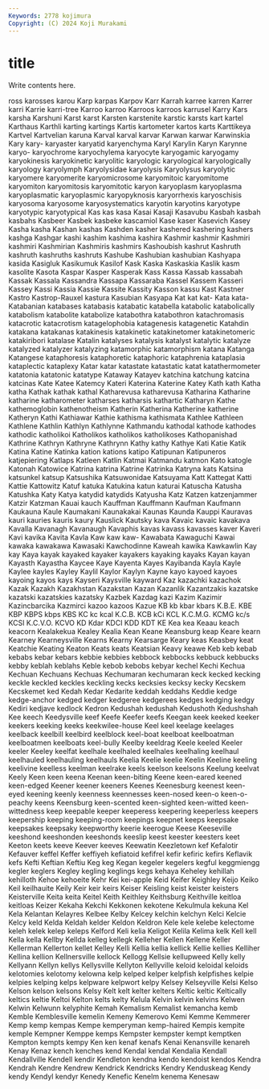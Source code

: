 ```yaml
---
Keywords: 2778 kojimura
Copyright: (C) 2024 Koji Murakami
---
```


# title

Write contents here.



ross karosses karou Karp karpas Karpov Karr
Karrah karree karren Karrer karri Karrie karri-tree Karroo karroo Karroos
karroos karrusel Karry Kars karsha Karshuni Karst karst Karsten karstenite
karstic karsts kart kartel Karthaus Karthli karting kartings Kartis kartometer
kartos karts Karttikeya Kartvel Kartvelian karuna Karval karval karvar Karwan
karwar Karwinskia Kary kary- karyaster karyatid karyenchyma Karyl Karylin Karyn
Karynne karyo- karyochrome karyochylema karyocyte karyogamic karyogamy karyokinesis karyokinetic karyolitic
karyologic karyological karyologically karyology karyolymph Karyolysidae karyolysis Karyolysus karyolytic karyomere
karyomerite karyomicrosome karyomitoic karyomitome karyomiton karyomitosis karyomitotic karyon karyoplasm karyoplasma
karyoplasmatic karyoplasmic karyopyknosis karyorrhexis karyoschisis karyosoma karyosome karyosystematics karyotin karyotins
karyotype karyotypic karyotypical Kas kas kasa Kasai Kasaji Kasavubu Kasbah
kasbah kasbahs Kasbeer Kasbek kasbeke kascamiol Kase kaser Kasevich Kasey
Kasha kasha Kashan kashas Kashden kasher kashered kashering kashers kashga
Kashgar kashi kashim kashima kashira Kashmir kashmir Kashmiri kashmiri Kashmirian
Kashmiris kashmirs Kashoubish kashrut Kashruth kashruth kashruths kashruts Kashube Kashubian
kashubian Kashyapa kasida Kasigluk Kasikumuk Kasilof Kask Kaska Kaskaskia Kaslik
kasm kasolite Kasota Kaspar Kasper Kasperak Kass Kassa Kassab kassabah
Kassak Kassala Kassandra Kassapa Kassaraba Kassel Kassem Kasseri Kassey Kassi
Kassia Kassie Kassite Kassity Kasson kassu Kast Kastner Kastro Kastrop-Rauxel
kastura Kasubian Kasyapa Kat kat kat- Kata kata- Katabanian katabases
katabasis katabatic katabella katabolic katabolically katabolism katabolite katabolize katabothra katabothron
katachromasis katacrotic katacrotism katagelophobia katagenesis katagenetic Katahdin katakana katakanas katakinesis
katakinetic katakinetomer katakinetomeric katakiribori katalase Katalin katalyses katalysis katalyst katalytic
katalyze katalyzed katalyzer katalyzing katamorphic katamorphism katana Katanga Katangese kataphoresis
kataphoretic kataphoric kataphrenia kataplasia kataplectic kataplexy Katar katar katastate katastatic
katat katathermometer katatonia katatonic katatype Kataway Katayev katchina katchung katcina
katcinas Kate Katee Katemcy Kateri Katerina Katerine Katey Kath kath
Katha katha Kathak kathak kathal Katharevusa katharevusa Katharina Katharine katharine
katharometer katharses katharsis kathartic Katharyn Kathe kathemoglobin kathenotheism Katherin Katherina
Katherine katherine Katheryn Kathi Kathiawar Kathie kathisma kathismata Kathlee Kathleen
Kathlene Kathlin Kathlyn Kathlynne Kathmandu kathodal kathode kathodes kathodic katholikoi
Katholikos katholikos katholikoses Kathopanishad Kathrine Kathryn Kathryne Kathrynn Kathy kathy
Kathye Kati Katie Katik Katina Katine Katinka kation kations katipo
Katipunan Katipuneros katjepiering Katlaps Katleen Katlin Katmai Katmandu katmon Kato
katogle Katonah Katowice Katrina katrina Katrine Katrinka Katryna kats Katsina
katsunkel katsup Katsushika Katsuwonidae Katsuyama Katt Kattegat Katti Kattie Kattowitz
Katuf katuka Katukina katun katurai Katuscha Katusha Katushka Katy Katya
katydid katydids Katyusha Katz Katzen katzenjammer Katzir Katzman Kauai kauch
Kauffman Kauffmann Kaufman Kaufmann Kaukauna Kaule Kaumakani Kaunakakai Kaunas Kaunda
Kauppi Kauravas kauri kauries kauris kaury Kauslick Kautsky kava Kavaic
kavaic kavakava Kavalla Kavanagh Kavanaugh Kavaphis kavas kavass kavasses kaver
Kaveri Kavi kavika Kavita Kavla Kaw kaw kaw- Kawabata Kawaguchi
Kawai kawaka kawakawa Kawasaki Kawchodinne Kaweah kawika Kawkawlin Kay kay
Kaya kayak kayaked kayaker kayakers kayaking kayaks Kayan kayan Kayasth
Kayastha Kaycee Kaye Kayenta Kayes Kayibanda Kayla Kayle Kaylee kayles
Kayley Kaylil Kaylor Kaylyn Kayne kayo kayoed kayoes kayoing kayos
kays Kayseri Kaysville kayward Kaz kazachki kazachok Kazak Kazakh Kazakhstan
Kazakstan Kazan Kazanlik Kazantzakis kazatske kazatski kazatskies kazatsky Kazbek Kazdag
kazi Kazim Kazimir Kazincbarcika Kazmirci kazoo kazoos Kazue KB kb
kbar kbars K.B.E. KBE KBP KBPS kbps KBS KC kc
kcal K.C.B. KCB kCi KCL K.C.M.G. KCMG kc/s KCSI K.C.V.O.
KCVO KD Kdar KDCI KDD KDT KE Kea kea Keaau
keach keacorn Kealakekua Kealey Kealia Kean Keane Keansburg keap Keare
kearn Kearney Kearneysville Kearns Kearny Kearsarge Keary keas Keasbey keat
Keatchie Keating Keaton Keats keats Keatsian Keavy keawe Keb keb
kebab kebabs kebar kebars kebbie kebbies kebbock kebbocks kebbuck kebbucks
kebby keblah keblahs Keble kebob kebobs kebyar kechel Kechi Kechua
Kechuan Kechuans Kechuas Kechumaran kechumaran keck kecked kecking keckle keckled
keckles keckling kecks kecksies kecksy kecky Kecskem Kecskemet ked Kedah
Kedar Kedarite keddah keddahs Keddie kedge kedge-anchor kedged kedger kedgeree
kedgerees kedges kedging kedgy Kediri kedjave kedlock Kedron Kedushah kedushah
Kedushoth Kedushshah Kee keech Keedysville keef Keefe Keefer keefs Keegan
keek keeked keeker keekers keeking keeks keekwilee-house Keel keel keelage
keelages keelback keelbill keelbird keelblock keel-boat keelboat keelboatman keelboatmen keelboats
keel-bully Keelby keeldrag Keele keeled Keeler keeler Keeley keelfat keelhale
keelhaled keelhales keelhaling keelhaul keelhauled keelhauling keelhauls Keelia Keelie keelie
Keelin Keeline keeling keelivine keelless keelman keelrake keels keelson keelsons
Keelung keelvat Keely Keen keen keena Keenan keen-biting Keene keen-eared
keened keen-edged Keener keener keeners Keenes Keenesburg keenest keen-eyed keening
keenly keenness keennesses keen-nosed keen-o keen-o-peachy keens Keensburg keen-scented keen-sighted
keen-witted keen-wittedness keep keepable keeper keeperess keepering keeperless keepers keepership
keeping keeping-room keepings keepnet keeps keepsake keepsakes keepsaky keepworthy keerie
keerogue Keese Keeseville keeshond keeshonden keeshonds keeslip keest keester keesters
keet Keeton keets keeve Keever keeves Keewatin Keezletown kef Kefalotir
Kefauver keffel Keffer keffiyeh kefiatoid kefifrel kefir kefiric kefirs Keflavik
kefs Kefti Keftian Keftiu Keg keg Kegan kegeler kegelers kegful
keggmiengg kegler keglers Kegley kegling keglings kegs kehaya Keheley kehillah
kehilloth Kehoe kehoeite Kehr Kei kei-apple Keid Keifer Keighley Keijo
Keiko Keil keilhauite Keily Keir keir keirs Keiser Keisling keist
keister keisters Keisterville Keita keita Keitel Keith Keithley Keithsburg Keithville
keitloa keitloas Keizer Kekaha Kekchi Kekkonen kekotene Kekulmula kekuna Kel
Kela Kelantan Kelayres Kelbee Kelby Kelcey kelchin kelchyn Kelci Kelcie
Kelcy keld Kelda Keldah kelder Keldon Keldron Kele kele kelebe
kelectome keleh kelek kelep keleps Kelford Keli kelia Keligot Kelila
Kelima kelk Kell kell Kella kella Kellby Kellda kelleg kellegk
Kelleher Kellen Kellene Keller Kellerman Kellerton kellet Kelley Kelli Kellia
kellia kellick Kellie kellies Kelliher Kellina kellion Kellnersville kellock Kellogg
Kellsie kellupweed Kelly kelly Kellyann Kellyn kellys Kellysville Kellyton Kellyville
keloid keloidal keloids kelotomies kelotomy kelowna kelp kelped kelper kelpfish
kelpfishes kelpie kelpies kelping kelps kelpware kelpwort kelpy Kelsey Kelseyville
Kelsi Kelso Kelson kelson kelsons Kelsy Kelt kelt kelter kelters
Keltic keltic Keltically keltics keltie Keltoi Kelton kelts kelty Kelula
Kelvin kelvin kelvins Kelwen Kelwin Kelwunn kelyphite Kemah Kemalism Kemalist
kemancha kemb Kemble Kemblesville kemelin Kemeny Kemerovo Kemi Kemme Kemmerer
Kemp kemp kempas Kempe kemperyman kemp-haired Kempis kempite kemple Kempner
Kemppe kemps Kempster kempster kempt kemptken Kempton kempts kempy Ken
ken kenaf kenafs Kenai Kenansville kenareh Kenay Kenaz kench kenches
kend Kendal kendal Kendalia Kendall Kendallville Kendell kendir Kendleton kendna
kendo kendoist kendos Kendra Kendrah Kendre Kendrew Kendrick Kendricks Kendry
Kenduskeag Kendy kendy Kendyl kendyr Kenedy Kenefic Kenelm kenema Kenesaw
